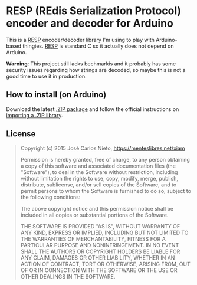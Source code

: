 # RESP (REdis Serialization Protocol) encoder and decoder for Arduino

This is a [RESP][1] encoder/decoder library I'm using to play with
Arduino-based thingies. [RESP][1] is standard C so it actually does not depend
on Arduino.

**Warning**: This project still lacks bechmarkis and it probably has some
security issues regarding how strings are decoded, so maybe this is not a good
time to use it in production.

## How to install (on Arduino)

Download the latest [.ZIP package][2] and follow the official instructions on
[importing a .ZIP library][3].

## License

> Copyright (c) 2015 José Carlos Nieto, https://menteslibres.net/xiam
>
> Permission is hereby granted, free of charge, to any person obtaining
> a copy of this software and associated documentation files (the
> "Software"), to deal in the Software without restriction, including
> without limitation the rights to use, copy, modify, merge, publish,
> distribute, sublicense, and/or sell copies of the Software, and to
> permit persons to whom the Software is furnished to do so, subject to
> the following conditions:
>
> The above copyright notice and this permission notice shall be
> included in all copies or substantial portions of the Software.
>
> THE SOFTWARE IS PROVIDED "AS IS", WITHOUT WARRANTY OF ANY KIND,
> EXPRESS OR IMPLIED, INCLUDING BUT NOT LIMITED TO THE WARRANTIES OF
> MERCHANTABILITY, FITNESS FOR A PARTICULAR PURPOSE AND
> NONINFRINGEMENT. IN NO EVENT SHALL THE AUTHORS OR COPYRIGHT HOLDERS BE
> LIABLE FOR ANY CLAIM, DAMAGES OR OTHER LIABILITY, WHETHER IN AN ACTION
> OF CONTRACT, TORT OR OTHERWISE, ARISING FROM, OUT OF OR IN CONNECTION
> WITH THE SOFTWARE OR THE USE OR OTHER DEALINGS IN THE SOFTWARE.

[1]: http://redis.io/topics/protocol
[2]: https://github.com/makerworkshop/libresp/archive/master.zip
[3]: http://www.arduino.cc/en/guide/libraries
